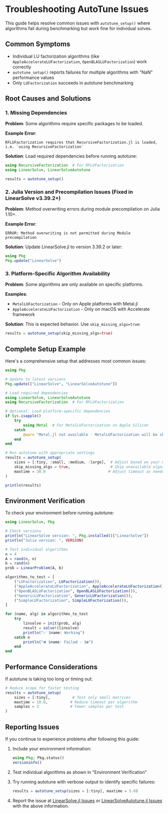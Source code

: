 # Troubleshooting AutoTune Issues

This guide helps resolve common issues with `autotune_setup()` where algorithms fail during benchmarking but work fine for individual solves.

## Common Symptoms

- Individual LU factorization algorithms (like `AppleAccelerateLUFactorization`, `OpenBLASLUFactorization`) work correctly
- `autotune_setup()` reports failures for multiple algorithms with "NaN" performance values
- Only `LUFactorization` succeeds in autotune benchmarking

## Root Causes and Solutions

### 1. Missing Dependencies

**Problem**: Some algorithms require specific packages to be loaded.

**Example Error**: 
```
RFLUFactorization requires that RecursiveFactorization.jl is loaded, i.e. `using RecursiveFactorization`
```

**Solution**: Load required dependencies before running autotune:
```julia
using RecursiveFactorization  # For RFLUFactorization
using LinearSolve, LinearSolveAutotune

results = autotune_setup()
```

### 2. Julia Version and Precompilation Issues (Fixed in LinearSolve v3.39.2+)

**Problem**: Method overwriting errors during module precompilation on Julia 1.10+.

**Example Error**:
```
ERROR: Method overwriting is not permitted during Module precompilation
```

**Solution**: Update LinearSolve.jl to version 3.39.2 or later:
```julia
using Pkg
Pkg.update("LinearSolve")
```

### 3. Platform-Specific Algorithm Availability

**Problem**: Some algorithms are only available on specific platforms.

**Examples**:
- `MetalLUFactorization` - Only on Apple platforms with Metal.jl
- `AppleAccelerateLUFactorization` - Only on macOS with Accelerate framework

**Solution**: This is expected behavior. Use `skip_missing_algs=true`:
```julia
results = autotune_setup(skip_missing_algs=true)
```

## Complete Setup Example

Here's a comprehensive setup that addresses most common issues:

```julia
using Pkg

# Update to latest versions
Pkg.update(["LinearSolve", "LinearSolveAutotune"])

# Load required dependencies
using LinearSolve, LinearSolveAutotune
using RecursiveFactorization  # For RFLUFactorization

# Optional: Load platform-specific dependencies
if Sys.isapple()
    try
        using Metal  # For MetalLUFactorization on Apple Silicon
    catch
        @warn "Metal.jl not available - MetalLUFactorization will be skipped"
    end
end

# Run autotune with appropriate settings
results = autotune_setup(
    sizes = [:tiny, :small, :medium, :large],  # Adjust based on your needs
    skip_missing_algs = true,                  # Skip unavailable algorithms
    maxtime = 30.0                            # Adjust timeout as needed
)

println(results)
```

## Environment Verification

To check your environment before running autotune:

```julia
using LinearSolve, Pkg

# Check versions
println("LinearSolve version: ", Pkg.installed()["LinearSolve"])
println("Julia version: ", VERSION)

# Test individual algorithms
n = 4
A = rand(n, n)
b = rand(n)
prob = LinearProblem(A, b)

algorithms_to_test = [
    ("LUFactorization", LUFactorization()),
    ("AppleAccelerateLUFactorization", AppleAccelerateLUFactorization()),
    ("OpenBLASLUFactorization", OpenBLASLUFactorization()),
    ("GenericLUFactorization", GenericLUFactorization()),
    ("SimpleLUFactorization", SimpleLUFactorization()),
]

for (name, alg) in algorithms_to_test
    try
        linsolve = init(prob, alg)
        result = solve!(linsolve)
        println("✅ $name: Working")
    catch e
        println("❌ $name: Failed - $e")
    end
end
```

## Performance Considerations

If autotune is taking too long or timing out:

```julia
# Reduce scope for faster testing
results = autotune_setup(
    sizes = [:tiny],          # Test only small matrices
    maxtime = 10.0,          # Reduce timeout per algorithm
    samples = 3              # Fewer samples per test
)
```

## Reporting Issues

If you continue to experience problems after following this guide:

1. Include your environment information:
   ```julia
   using Pkg; Pkg.status()
   versioninfo()
   ```

2. Test individual algorithms as shown in "Environment Verification"

3. Try running autotune with verbose output to identify specific failures:
   ```julia
   results = autotune_setup(sizes = [:tiny], maxtime = 5.0)
   ```

4. Report the issue at [LinearSolve.jl Issues](https://github.com/SciML/LinearSolve.jl/issues) or [LinearSolveAutotune.jl Issues](https://github.com/SciML/LinearSolveAutotune.jl/issues) with the above information.